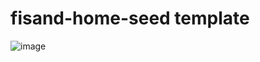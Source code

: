 # fisand-home-seed template

![image](https://github.com/fisand/homepage-starter/assets/21095710/84026715-7765-48ed-a691-3e7ef767c77d)
